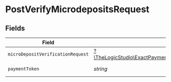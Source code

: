 # PostVerifyMicrodepositsRequest


## Fields

| Field                                                                                                                                  | Type                                                                                                                                   | Required                                                                                                                               | Description                                                                                                                            |
| -------------------------------------------------------------------------------------------------------------------------------------- | -------------------------------------------------------------------------------------------------------------------------------------- | -------------------------------------------------------------------------------------------------------------------------------------- | -------------------------------------------------------------------------------------------------------------------------------------- |
| `microDepositVerificationRequest`                                                                                                      | [?\TheLogicStudio\ExactPayments\Models\Shared\MicroDepositVerificationRequest](../../models/shared/MicroDepositVerificationRequest.md) | :heavy_minus_sign:                                                                                                                     | N/A                                                                                                                                    |
| `paymentToken`                                                                                                                         | *string*                                                                                                                               | :heavy_check_mark:                                                                                                                     | Payment token Id                                                                                                                       |
